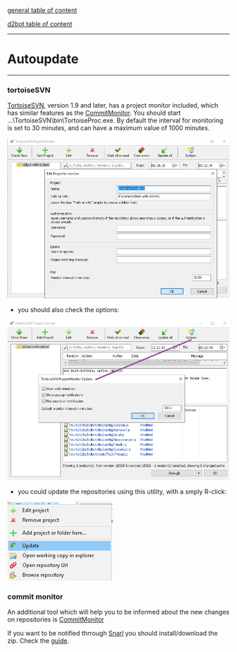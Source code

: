[general table of content](https://github.com/blizzhackers/documentation/#diablo-2-botting-system)

[d2bot table of content](https://github.com/blizzhackers/documentation/tree/master/d2bot/#d2bot)

---

# Autoupdate

---

### tortoiseSVN

[TortoiseSVN](https://tortoisesvn.net/), version 1.9 and later, has a project monitor included, which has similar features as the [CommitMonitor](#commit-monitor). 
You should start ...\TortoiseSVN\bin\TortoiseProc.exe. By default the interval for monitoring is set to 30 minutes, and can have a maximum value of 1000 minutes.

![autoupdate1](assets/d2bot-autoupdate1.png)

* you should also check the options:

![autoupdate2](assets/d2bot-autoupdate2.png)

* you could update the repositories using this utility, with a smply R-click:

![autoupdate3](assets/d2bot-autoupdate3.png)

### commit monitor

An additional tool which will help you to be informed about the new changes on repositories is [CommitMonitor](https://tools.stefankueng.com/CommitMonitor.html)

If you want to be notified thrrough [Snarl](http://snarl.fullphat.net/content/download/) you should install/download the zip.
Check the [guide](https://tortoisesvn.net/docs/release/TortoiseSVN_en/tsvn-projectmonitor.html).
